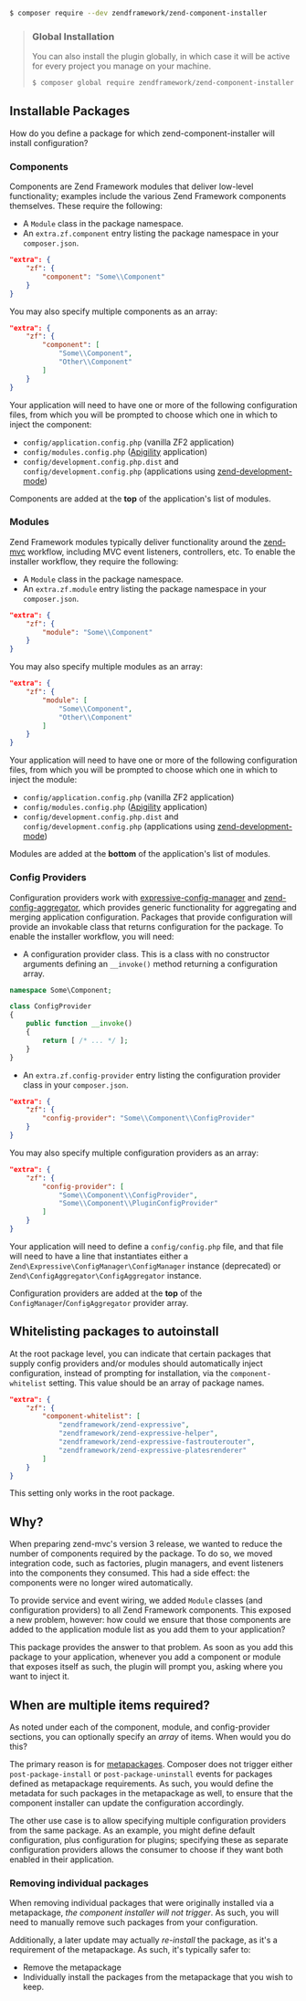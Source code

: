 ```bash
$ composer require --dev zendframework/zend-component-installer
```

> ### Global Installation
>
> You can also install the plugin globally, in which case it will be active for
> every project you manage on your machine.
>
> ```bash
> $ composer global require zendframework/zend-component-installer
> ```

## Installable Packages

How do you define a package for which zend-component-installer will install
configuration?

### Components

Components are Zend Framework modules that deliver low-level
functionality; examples include the various Zend Framework components
themselves. These require the following:

* A `Module` class in the package namespace.
* An `extra.zf.component` entry listing the package namespace in your
  `composer.json`.

```json
"extra": {
    "zf": {
        "component": "Some\\Component"
    }
}
```

You may also specify multiple components as an array:

```json
"extra": {
    "zf": {
        "component": [
            "Some\\Component",
            "Other\\Component"
        ]
    }
}
```

Your application will need to have one or more of the following configuration
files, from which you will be prompted to choose which one in which to inject
the component:

* `config/application.config.php` (vanilla ZF2 application)
* `config/modules.config.php` ([Apigility](https://apigility.org) application)
* `config/development.config.php.dist` and `config/development.config.php`
  (applications using [zend-development-mode](https://github.com/zendframework/zend-development-mode))

Components are added at the **top** of the application's list of modules.

### Modules

Zend Framework modules typically deliver functionality around the
[zend-mvc](https://docs.zendframework.com/zend-mvc/) workflow, including MVC
event listeners, controllers, etc. To enable the installer workflow, they 
require the following:

* A `Module` class in the package namespace.
* An `extra.zf.module` entry listing the package namespace in your `composer.json`.

```json
"extra": {
    "zf": {
        "module": "Some\\Component"
    }
}
```

You may also specify multiple modules as an array:

```json
"extra": {
    "zf": {
        "module": [
            "Some\\Component",
            "Other\\Component"
        ]
    }
}
```

Your application will need to have one or more of the following configuration
files, from which you will be prompted to choose which one in which to inject
the module:

* `config/application.config.php` (vanilla ZF2 application)
* `config/modules.config.php` ([Apigility](https://apigility.org) application)
* `config/development.config.php.dist` and `config/development.config.php`
  (applications using [zend-development-mode](https://github.com/zendframework/zend-development-mode))

Modules are added at the **bottom** of the application's list of modules.

### Config Providers

Configuration providers work with [expressive-config-manager](https://github.com/mtymek/expressive-config-manager)
and [zend-config-aggregator](https://github.com/zendframework/zend-config-aggregator),
which provides generic functionality for aggregating and merging application
configuration. Packages that provide configuration will provide an invokable
class that returns configuration for the package. To enable the installer
workflow, you will need:

* A configuration provider class. This is a class with no constructor
  arguments defining an `__invoke()` method returning a configuration array.

```php
namespace Some\Component;

class ConfigProvider
{
    public function __invoke()
    {
        return [ /* ... */ ];
    }
}
```

* An `extra.zf.config-provider` entry listing the configuration provider class
  in your `composer.json`.

```json
"extra": {
    "zf": {
        "config-provider": "Some\\Component\\ConfigProvider"
    }
}
```

You may also specify multiple configuration providers as an array:

```json
"extra": {
    "zf": {
        "config-provider": [
            "Some\\Component\\ConfigProvider",
            "Some\\Component\\PluginConfigProvider"
        ]
    }
}
```

Your application will need to define a `config/config.php` file, and that file
will need to have a line that instantiates either a
`Zend\Expressive\ConfigManager\ConfigManager` instance (deprecated) or
`Zend\ConfigAggregator\ConfigAggregator` instance.

Configuration providers are added at the **top** of the
`ConfigManager`/`ConfigAggregator` provider array.

## Whitelisting packages to autoinstall

At the root package level, you can indicate that certain packages that supply
config providers and/or modules should automatically inject configuration,
instead of prompting for installation, via the `component-whitelist` setting.
This value should be an array of package names.

```json
"extra": {
    "zf": {
        "component-whitelist": [
            "zendframework/zend-expressive",
            "zendframework/zend-expressive-helper",
            "zendframework/zend-expressive-fastrouterouter",
            "zendframework/zend-expressive-platesrenderer"
        ]
    }
}
```

This setting only works in the root package.

## Why?

When preparing zend-mvc's version 3 release, we wanted to reduce the number of
components required by the package. To do so, we moved integration code, such as
factories, plugin managers, and event listeners into the components they
consumed. This had a side effect: the components were no longer wired
automatically.

To provide service and event wiring, we added `Module` classes (and
configuration providers) to all Zend Framework components. This exposed a new
problem, however: how could we ensure that those components are added to the
application module list as you add them to your application?

This package provides the answer to that problem. As soon as you add this
package to your application, whenever you add a component or module that exposes
itself as such, the plugin will prompt you, asking where you want to inject it.

## When are multiple items required?

As noted under each of the component, module, and config-provider sections, you
can optionally specify an _array_ of items. When would you do this?

The primary reason is for [metapackages](https://getcomposer.org/doc/04-schema.md#type).
Composer does not trigger either `post-package-install` or
`post-package-uninstall` events for packages defined as metapackage
requirements. As such, you would define the metadata for such packages in the
metapackage as well, to ensure that the component installer can update the
configuration accordingly.

The other use case is to allow specifying multiple configuration providers from
the same package. As an example, you might define default configuration, plus
configuration for plugins; specifying these as separate configuration providers
allows the consumer to choose if they want both enabled in their application.

### Removing individual packages

When removing individual packages that were originally installed via a
metapackage, _the component installer will not trigger_. As such, you will need
to manually remove such packages from your configuration.

Additionally, a later update may actually _re-install_ the package, as it's a
requirement of the metapackage. As such, it's typically safer to:

* Remove the metapackage
* Individually install the packages from the metapackage that you wish to keep.
